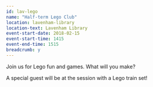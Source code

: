 ```yaml
---
id: lav-lego
name: "Half-term Lego Club"
location: lavenham-library
location-text: Lavenham Library
event-start-date: 2018-02-15
event-start-time: 1415
event-end-time: 1515
breadcrumb: y
---
```


Join us for Lego fun and games. What will you make?

A special guest will be at the session with a Lego train set!
